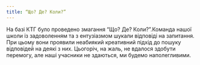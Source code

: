 ```yaml
---
title: “Що? Де? Коли?”
---
```


На базі КТГ було проведено змагання “Що? Де? Коли?”.Команда нашої школи із задоволенням та з ентузіазмом шукали відповіді на запитання. При цьому вони проявили неабиякий креативний підхід до пошуку відповідей на деякі з них. Цьогоріч, на жаль, не вдалося здобути перемогу, але наші учасники не здаються, ми будемо наполегливими.

<slideshow id="_/72157659771897390" />
